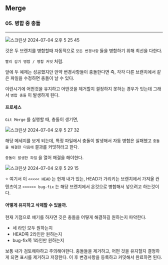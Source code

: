 ## Merge

### 05. 병합 중 충돌

---

![스크린샷 2024-07-04 오후 5 25 45](https://github.com/chromeheartz/TIL/assets/95161113/fc77236a-ef1b-471b-90c3-00bd05f2797d)

깃은 두 브랜치를 병합할때 자동적으로 `모든 변경사항` 들을 병합하기 위해 최선을 다한다.

`빨리 감기 병합 / 병합 커밋` 처럼.

앞에 두 예제는 성공했지만 만약 변경사항들이 충돌한다면 즉, 각각 다른 브랜치에서 같은 파일을 수정하면 충돌이 날 수 있다.

이런시기에 어떤것을 유지하고 어떤것을 제거할지 결정하지 못하는 경우가 잇는데 그래서 `병합 충돌` 이 발생하게 된다.

#### 프로세스

`Git Merge` 를 실행할 때, 충돌이 생기면,

![스크린샷 2024-07-04 오후 5 27 32](https://github.com/chromeheartz/TIL/assets/95161113/5c5eda7b-971e-47c4-b4b0-db01b0279890)

해당 메세지를 보게 되는데, 특정 파일에서 충돌이 발생해서 자동 병합은 실패했고 `충돌을 해결한 다음에` 결과를 커밋하라고 한다.

`충돌이 발생한 파일` 을 열어 해결을 해야한다.

![스크린샷 2024-07-04 오후 5 29 15](https://github.com/chromeheartz/TIL/assets/95161113/3d5ccb7e-3499-4897-9002-54aa899bb163)

⭐️ 여기서 이 `<<<<< HEAD` 는 현재 내가 있는, HEAD가 가리키는 브랜치에서 가져올 컨텐츠이고
`>>>>>> bug-fix` 는 해당 브랜치에서 온것으로 병합해서 넣으려고 하는것이다.

#### 어떻게 유지하고 삭제할 수 있을까.

현재 기점으로 얘기를 하자면 깃은 충돌을 어떻게 해결하길 원하는지 파악한다.

- 세 라인 모두 원하는지
- HEAD쪽 2라인만 원하는지
- bug-fix쪽 1라인만 원하는지

보통 내가 검토해야하고 주의해야한다. 충돌들을 제거하고, 어떤 것을 유지할지 결정하게 되면 표시를 제거하고 저장한다.
이 후 변경사항을 등록하고 커밋해서 완료하면 된다.
